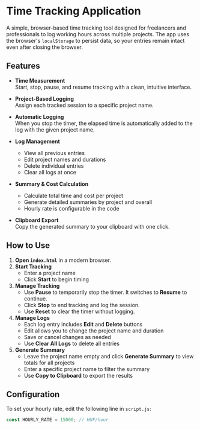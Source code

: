 # Time Tracking Application 

A simple, browser-based time tracking tool designed for freelancers and professionals to log working hours across multiple projects. The app uses the browser's `localStorage` to persist data, so your entries remain intact even after closing the browser.

## Features

- **Time Measurement**  
  Start, stop, pause, and resume tracking with a clean, intuitive interface.

- **Project-Based Logging**  
  Assign each tracked session to a specific project name.

- **Automatic Logging**  
  When you stop the timer, the elapsed time is automatically added to the log with the given project name.

- **Log Management**  
  - View all previous entries  
  - Edit project names and durations  
  - Delete individual entries  
  - Clear all logs at once

- **Summary & Cost Calculation**  
  - Calculate total time and cost per project  
  - Generate detailed summaries by project and overall  
  - Hourly rate is configurable in the code

- **Clipboard Export**  
  Copy the generated summary to your clipboard with one click.

## How to Use

1. **Open `index.html`** in a modern browser.
2. **Start Tracking**  
   - Enter a project name  
   - Click **Start** to begin timing
3. **Manage Tracking**  
   - Use **Pause** to temporarily stop the timer. It switches to **Resume** to continue.  
   - Click **Stop** to end tracking and log the session.  
   - Use **Reset** to clear the timer without logging.
4. **Manage Logs**  
   - Each log entry includes **Edit** and **Delete** buttons  
   - Edit allows you to change the project name and duration  
   - Save or cancel changes as needed  
   - Use **Clear All Logs** to delete all entries
5. **Generate Summary**  
   - Leave the project name empty and click **Generate Summary** to view totals for all projects  
   - Enter a specific project name to filter the summary  
   - Use **Copy to Clipboard** to export the results

## Configuration

To set your hourly rate, edit the following line in `script.js`:

```javascript
const HOURLY_RATE = 15000; // HUF/hour
